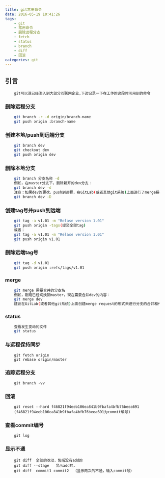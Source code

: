 ```yaml
---
title: git常用命令
date: 2016-05-19 10:41:26
tags:
    - git
    - 常用命令
    - 删除远程分支
    - fetch
    - status
    - branch
    - diff
    - 回滚
categories: git
---
```

## 引言
```
    git可以说已经渗入到大部分互联网企业,下边记录一下在工作的这段时间用到的命令
```
<!--more-->
### 删除远程分支
``` bash
    git branch -r -d origin/branch-name
    git push origin :branch-name
```
### 创建本地/push到远端分支
``` bash
    git branch dev
    git checkout dev
    git push origin dev
```
### 删除本地分支
``` bash
    git branch 分支名称 -d
    例如，在master分支下，删除新开的dev分支：
    git branch dev -d
    注意：如果dev的更改，push到远程，在GitLab(或者其他git系统)上面进行了merge操作，但是本地master没有pull最新的代码，会删除不成功，可以先git pull origin master，或者强制删除
    git branch dev -D
```
### 创建tag号并push到远端
``` bash
    git tag -a v1.01 -m "Relase version 1.01"
    git push origin -tags(提交全部tag)
    或者：
    git tag -a v1.01 -m "Relase version 1.01"
    git push origin v1.01
```
### 删除远端tag号
``` bash
    git tag -d v1.01
    git push origin :refs/tags/v1.01
```
### merge
``` bash
    git merge 需要合并的分支名
    例如，刚刚已经切换回master，现在需要合并dev的内容：
    git merge dev
    建议在GitLab(或者其他git系统)上面创建merge request的形式来进行分支的合并和代码审核
```
### status
``` bash
    查看发生变动的文件
    git status
```
### 与远程保持同步
```
    git fetch origin
    git rebase origin/master
```
### 追踪远程分支
```
    git branch -vv
```
### 回滚
```
    git reset --hard f46821f94eeb106ea841b9fbafa4bfb76beea691 
    (f46821f94eeb106ea841b9fbafa4bfb76beea691为commit编号)
```
### 查看commit编号
```
    git log
```
### 显示不通
```
    git diff  全部的改动，包括没有add的
    git diff --stage   显示add的，
    git diff  commit1 commit2  （显示两次的不通，输入commit号）
```